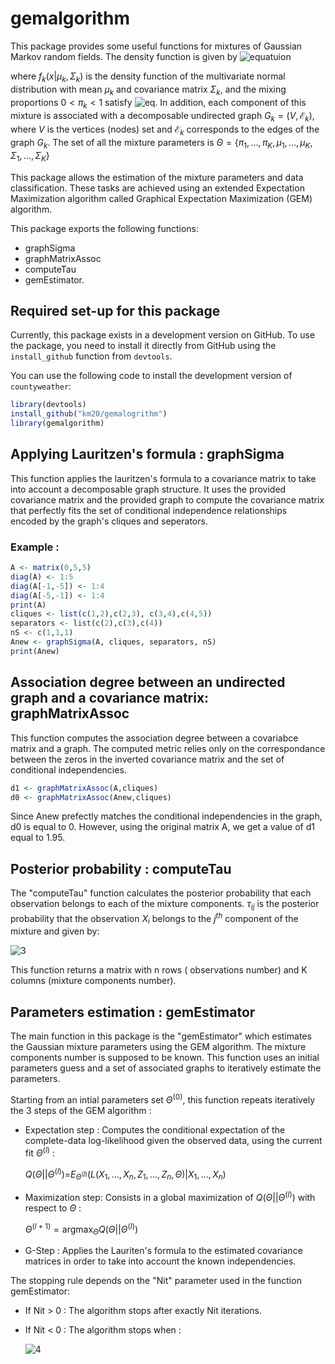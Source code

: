 <!-- README.md is generated from README.Rmd. Please edit that file -->
gemalgorithm
============

This package provides some useful functions for mixtures of Gaussian Markov random fields. The density function is given by
![equatuion](http://www.sciweavers.org/upload/Tex2Img_1514565937/render.png)

where *f*<sub>*k*</sub>(*x*|*μ*<sub>*k*</sub>, *Σ*<sub>*k*</sub>) is the density function of the multivariate normal distribution with mean *μ*<sub>*k*</sub> and covariance matrix *Σ*<sub>*k*</sub>, and the mixing proportions 0 &lt; *π*<sub>*k*</sub> &lt; 1 satisfy ![eq](http://www.sciweavers.org/upload/Tex2Img_1514565980/render.png). In addition, each component of this mixture is associated with a decomposable undirected graph *G*<sub>*k*</sub> = (*V*, ℰ<sub>*k*</sub>), where *V* is the vertices (nodes) set and ℰ<sub>*k*</sub> corresponds to the edges of the graph *G*<sub>*k*</sub>. The set of all the mixture parameters is
*Θ* = {*π*<sub>1</sub>, ..., *π*<sub>*K*</sub>, *μ*<sub>1</sub>, ..., *μ*<sub>*K*</sub>, *Σ*<sub>1</sub>, ..., *Σ*<sub>*K*</sub>}

This package allows the estimation of the mixture parameters and data classification. These tasks are achieved using an extended Expectation Maximization algorithm called Graphical Expectation Maximization (GEM) algorithm.

This package exports the following functions:

-   graphSigma
-   graphMatrixAssoc
-   computeTau
-   gemEstimator.

Required set-up for this package
--------------------------------

Currently, this package exists in a development version on GitHub. To use the package, you need to install it directly from GitHub using the `install_github` function from `devtools`.

You can use the following code to install the development version of `countyweather`:

``` r
library(devtools)
install_github("km20/gemalogrithm")
library(gemalgorithm)
```

Applying Lauritzen's formula : graphSigma
-----------------------------------------

This function applies the lauritzen's formula to a covariance matrix to take into account a decomposable graph structure. It uses the provided covariance matrix and the provided graph to compute the covariance matrix that perfectly fits the set of conditional independence relationships encoded by the graph's cliques and seperators.

### Example :

``` r
A <- matrix(0,5,5)
diag(A) <- 1:5
diag(A[-1,-5]) <- 1:4
diag(A[-5,-1]) <- 1:4
print(A)
cliques <- list(c(1,2),c(2,3), c(3,4),c(4,5))
separators <- list(c(2),c(3),c(4))
nS <- c(1,1,1)
Anew <- graphSigma(A, cliques, separators, nS)
print(Anew)
```

Association degree between an undirected graph and a covariance matrix: graphMatrixAssoc
----------------------------------------------------------------------------------------

This function computes the association degree between a covariabce matrix and a graph. The computed metric relies only on the correspondance between the zeros in the inverted covariance matrix and the set of conditional independencies.

``` r
d1 <- graphMatrixAssoc(A,cliques)
d0 <- graphMatrixAssoc(Anew,cliques)
```

Since Anew prefectly matches the conditional independencies in the graph, d0 is equal to 0. However, using the original matrix A, we get a value of d1 equal to 1.95.

Posterior probability : computeTau
----------------------------------

The "computeTau" function calculates the posterior probability that each observation belongs to each of the mixture components. *τ*<sub>*ij*</sub> is the posterior probability that the observation *X*<sub>*i*</sub> belongs to the *j*<sup>*th*</sup> component of the mixture and given by: 

![3](http://www.sciweavers.org/upload/Tex2Img_1514566223/render.png)

This function returns a matrix with n rows ( observations number) and K columns (mixture components number).

Parameters estimation : gemEstimator
------------------------------------

The main function in this package is the "gemEstimator" which estimates the Gaussian mixture parameters using the GEM algorithm. The mixture components number is supposed to be known. This function uses an initial parameters guess and a set of associated graphs to iteratively estimate the parameters.

Starting from an intial parameters set *Θ*<sup>(0)</sup>, this function repeats iteratively the 3 steps of the GEM algorithm :

-   Expectation step : Computes the conditional expectation of the complete-data log-likelihood given the observed data, using the current fit *Θ*<sup>(*l*)</sup> :

    *Q*(*Θ*||*Θ*<sup>(*l*)</sup>)=*E*<sub>*Θ*<sup>(*l*)</sup></sub>(*L*(*X*<sub>1</sub>, ..., *X*<sub>*n*</sub>, *Z*<sub>1</sub>, ..., *Z*<sub>*n*</sub>, *Θ*)|*X*<sub>1</sub>, ..., *X*<sub>*n*</sub>)

-   Maximization step: Consists in a global maximization of *Q*(*Θ*||*Θ*<sup>(*l*)</sup>) with respect to *Θ* :

    *Θ*<sup>(*l* + 1)</sup> = argmax<sub>*Θ*</sub>*Q*(*Θ*||*Θ*<sup>(*l*)</sup>)

-   G-Step : Applies the Lauriten's formula to the estimated covariance matrices in order to take into account the known independencies.

The stopping rule depends on the "Nit" parameter used in the function gemEstimator:

-   If Nit &gt; 0 : The algorithm stops after exactly Nit iterations.
-   If Nit &lt; 0 : The algorithm stops when :

    ![4](http://www.sciweavers.org/upload/Tex2Img_1514566429/render.png)
